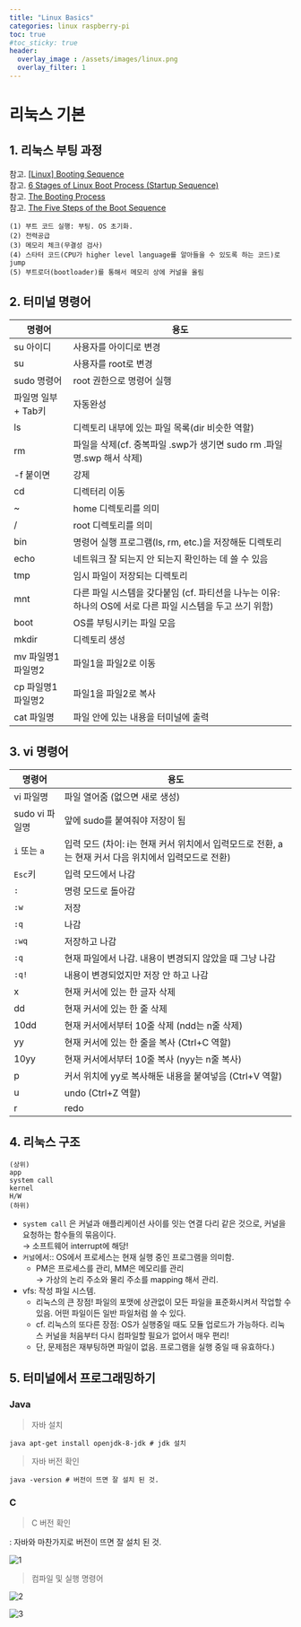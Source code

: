 ```yaml
---
title: "Linux Basics"
categories: linux raspberry-pi
toc: true
#toc_sticky: true
header:
  overlay_image : /assets/images/linux.png
  overlay_filter: 1
---
```


# 리눅스 기본

## 1. 리눅스 부팅 과정

참고. [[Linux] Booting Sequence](https://talkingaboutme.tistory.com/entry/Linux-Booting-Sequence)<br>
참고. [6 Stages of Linux Boot Process (Startup Sequence)](https://www.thegeekstuff.com/2011/02/linux-boot-process/)<br>
참고. [The Booting Process](https://www.vskills.in/certification/tutorial/it-support/the-booting-process/)<br>
참고. [The Five Steps of the Boot Sequence](https://www.techwalla.com/articles/the-five-steps-of-the-boot-sequence)<br>

```
(1) 부트 코드 실행: 부팅. OS 초기화.
(2) 전력공급
(3) 메모리 체크(무결성 검사)
(4) 스타터 코드(CPU가 higher level language를 알아들을 수 있도록 하는 코드)로 jump
(5) 부트로더(bootloader)를 통해서 메모리 상에 커널을 올림
```

## 2. 터미널 명령어

명령어|용도
-----|-----
su 아이디|사용자를 아이디로 변경
su|사용자를 root로 변경
sudo 명령어|root 권한으로 명령어 실행
파일명 일부 + Tab키|자동완성
ls|디렉토리 내부에 있는 파일 목록(dir 비슷한 역할)
rm|파일을 삭제(cf. 중복파일 .swp가 생기면 sudo rm .파일명.swp 해서 삭제)
-f 붙이면|강제
cd|디렉터리 이동
~|home 디렉토리를 의미
/|root 디렉토리를 의미
bin|명령어 실행 프로그램(ls, rm, etc.)을 저장해둔 디렉토리
echo|네트워크 잘 되는지 안 되는지 확인하는 데 쓸 수 있음
tmp|임시 파일이 저장되는 디렉토리
mnt|다른 파일 시스템을 갖다붙임 (cf. 파티션을 나누는 이유: 하나의 OS에 서로 다른 파일 시스템을 두고 쓰기 위함)
boot|OS를 부팅시키는 파일 모음
mkdir|디렉토리 생성
mv 파일명1 파일명2|파일1을 파일2로 이동
cp 파일명1 파일명2|파일1을 파일2로 복사
cat 파일명|파일 안에 있는 내용을 터미널에 출력

## 3. vi 명령어

명령어|용도
-----|-----
vi 파일명|파일 열어줌 (없으면 새로 생성)
sudo vi 파일명|앞에 sudo를 붙여줘야 저장이 됨
`i` 또는 `a`|입력 모드 (차이: i는 현재 커서 위치에서 입력모드로 전환, a는 현재 커서 다음 위치에서 입력모드로 전환)
`Esc`키|입력 모드에서 나감
`:`|명령 모드로 돌아감
`:w`|저장
`:q`|나감
`:wq`|저장하고 나감
`:q`|현재 파일에서 나감. 내용이 변경되지 않았을 때 그냥 나감
`:q!`|내용이 변경되었지만 저장 안 하고 나감
x|현재 커서에 있는 한 글자 삭제
dd|현재 커서에 있는 한 줄 삭제
10dd|현재 커서에서부터 10줄 삭제 (ndd는 n줄 삭제)
yy|현재 커서에 있는 한 줄을 복사 (Ctrl+C 역할)
10yy|현재 커서에서부터 10줄 복사 (nyy는 n줄 복사)
p|커서 위치에 yy로 복사해둔 내용을 붙여넣음 (Ctrl+V 역할)
u|undo (Ctrl+Z 역할)
r|redo

## 4. 리눅스 구조

```
(상위)
app
system call
kernel
H/W
(하위)
```

- `system call` 은 커널과 애플리케이션 사이를 잇는 연결 다리 같은 것으로, 커널을 요청하는
함수들의 묶음이다.<br>
  → 소프트웨어 interrupt에 해당!
- `커널`에서:: OS에서 프로세스는 현재 실행 중인 프로그램을 의미함.
  - PM은 프로세스를 관리, MM은 메모리를 관리<br>
    → 가상의 논리 주소와 물리 주소를 mapping 해서 관리.
- vfs: 작성 파일 시스템.
  - 리눅스의 큰 장점! 파일의 포맷에 상관없이 모든 파일을
표준화시켜서 작업할 수 있음. 어떤 파일이든 일반 파일처럼 쓸 수 있다.
  - cf. 리눅스의 또다른 장점: OS가 실행중일 때도 모듈 업로드가 가능하다. 리눅스 커널을 처음부터 다시 컴파일할
필요가 없어서 매우 편리!
  - 단, 문제점은 재부팅하면 파일이 없음. 프로그램을 실행 중일 때 유효하다.)
  
## 5. 터미널에서 프로그래밍하기

### Java

> 자바 설치

```
java apt-get install openjdk-8-jdk # jdk 설치
```

> 자바 버전 확인

```
java -version # 버전이 뜨면 잘 설치 된 것.
```

### C

> C 버전 확인

: 자바와 마찬가지로 버전이 뜨면 잘 설치 된 것.

![1](https://user-images.githubusercontent.com/40985307/93011701-7353d580-f5d3-11ea-9dcf-63b3784de0ba.png)

> 컴파일 및 실행 명령어

![2](https://user-images.githubusercontent.com/40985307/93011702-75b62f80-f5d3-11ea-904e-ef6b45143531.png)

![3](https://user-images.githubusercontent.com/40985307/93011704-76e75c80-f5d3-11ea-8b53-0bed94e36072.png)
